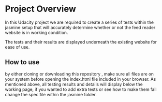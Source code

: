 # Project Overview

In this Udacity project we are required to create a series of tests within the jasmine setup that will accurately determine whether or not the feed reader website is in working condition.

The tests and their results are displayed underneath the existing website for ease of use.

## How to use

by either cloning or downloading this repository , make sure all files are on your system before opening the index.html file included in your browser. As mentioned above, all testing results and details will display below the working page, if you wanted to add extra tests or see how to make them fail change the spec file within the jasmine folder.
